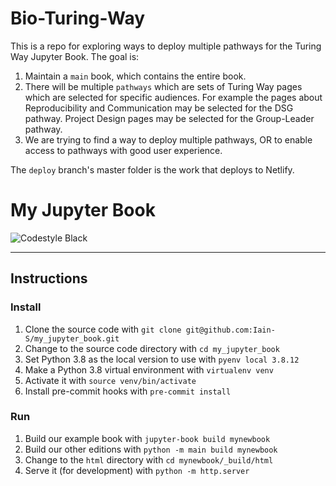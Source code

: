 # Bio-Turing-Way

This is a repo for exploring ways to deploy multiple pathways for the Turing Way Jupyter Book. 
The goal is:

1. Maintain a `main` book, which contains the entire book. 
2. There will be multiple `pathways` which are sets of Turing Way pages which are selected for specific audiences. For example the pages about Reproducibility and Communication may be selected for the DSG pathway. Project Design pages may be selected for the Group-Leader pathway.
3. We are trying to find a way to deploy multiple pathways, OR to enable access to pathways with good user experience.

The `deploy` branch's master folder is the work that deploys to Netlify.

# My Jupyter Book

![Codestyle Black](https://img.shields.io/badge/code%20style-black-000000.svg)

----------------------------------------------------------------

## Instructions

### Install

1. Clone the source code with `git clone git@github.com:Iain-S/my_jupyter_book.git`
1. Change to the source code directory with `cd my_jupyter_book`
1. Set Python 3.8 as the local version to use with `pyenv local 3.8.12`
1. Make a Python 3.8 virtual environment with `virtualenv venv`
1. Activate it with `source venv/bin/activate`
1. Install pre-commit hooks with `pre-commit install`

### Run

1. Build our example book with `jupyter-book build mynewbook`
1. Build our other editions with `python -m main build mynewbook`
1. Change to the `html` directory with `cd mynewbook/_build/html`
1. Serve it (for development) with `python -m http.server`
